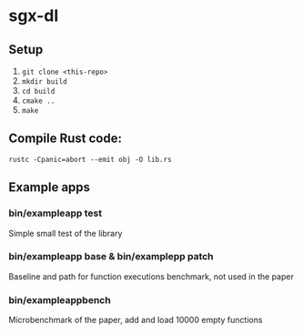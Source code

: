 # sgx-dl

## Setup

1. `git clone <this-repo>`
3. `mkdir build`
4. `cd build`
5. `cmake ..`
6. `make`


## Compile Rust code:
`rustc -Cpanic=abort --emit obj -O lib.rs`


## Example apps

### bin/exampleapp test

Simple small test of the library

### bin/exampleapp base & bin/examplepp patch

Baseline and path for function executions benchmark, not used in the paper

### bin/exampleappbench

Microbenchmark of the paper, add and load 10000 empty functions
